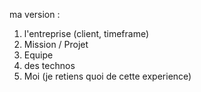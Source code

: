 ma version : 

1. l'entreprise (client, timeframe)
2. Mission / Projet
3. Equipe
4. des technos
5. Moi (je retiens quoi de cette experience)


<!-- from le gars de interview telephonique: 17dec 2020

1. L’equipe
2. projet
3. objectives
4. que ce que j’ai realise (je retiens quoi de cette experience)

from JB Expaceo, 

1. l'entreprise (client)
2. Mission / Projet
3. Equipe
4. des technos
5. Moi (ce que tu as fait) -->
